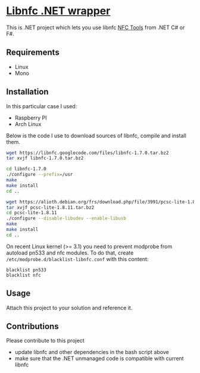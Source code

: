 [Libnfc .NET wrapper](https://github.com/episage/SharpNfc)
====================

This is .NET project which lets you use libnfc [NFC Tools](http://nfc-tools.org/index.php?title=Libnfc) from .NET C# or F#.


Requirements
---------------------

- Linux
- Mono

Installation
---------------------

In this particular case I used:

- Raspberry PI
- Arch Linux


Below is the code I use to download sources of libnfc, compile and install them.

```bash
wget https://libnfc.googlecode.com/files/libnfc-1.7.0.tar.bz2
tar xvjf libnfc-1.7.0.tar.bz2

cd libnfc-1.7.0
./configure --prefix=/usr
make
make install
cd ..

wget https://alioth.debian.org/frs/download.php/file/3991/pcsc-lite-1.8.11.tar.bz2
tar xvjf pcsc-lite-1.8.11.tar.bz2
cd pcsc-lite-1.8.11
./configure --disable-libudev --enable-libusb
make
make install
cd ..
```

On recent Linux kernel (>= 3.1) you need to prevent modprobe from autoload pn533 and nfc modules.
To do that, create `/etc/modprobe.d/blacklist-libnfc.conf` with this content:

```text
blacklist pn533
blacklist nfc
```


Usage
---------------------

Attach this project to your solution and reference it.


Contributions
---------------------

Please contribute to this project

- update libnfc and other dependencies in the bash script above
- make sure that the .NET unmanaged code is compatible with current libnfc
